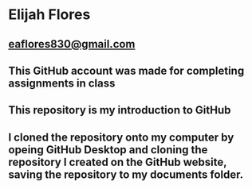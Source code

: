 # Elijah Flores
## eaflores830@gmail.com
## This GitHub account was made for completing assignments in class
## This repository is my introduction to GitHub
## I cloned the repository onto my computer by opeing GitHub Desktop and cloning the repository I created on the GitHub website, saving the repository to my documents folder.
